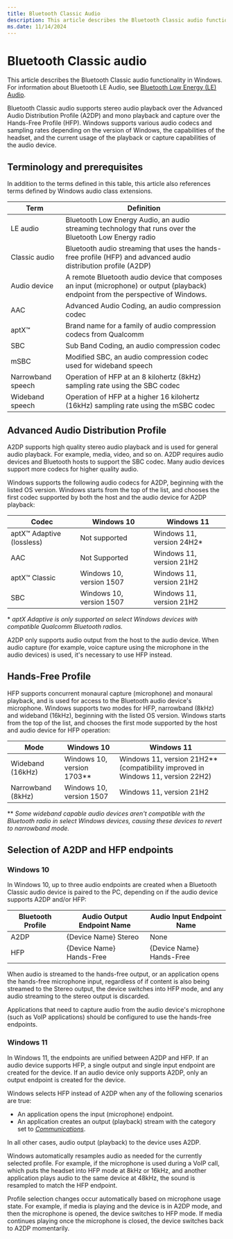 ```yaml
---
title: Bluetooth Classic Audio
description: This article describes the Bluetooth Classic audio functionality in Windows.
ms.date: 11/14/2024
---
```


# Bluetooth Classic audio

This article describes the Bluetooth Classic audio functionality in Windows. For information about Bluetooth LE Audio, see [Bluetooth Low Energy (LE) Audio](./bluetooth-low-energy-audio.md).

Bluetooth Classic audio supports stereo audio playback over the Advanced Audio Distribution Profile (A2DP) and mono playback and capture over the Hands-Free Profile (HFP). Windows supports various audio codecs and sampling rates depending on the version of Windows, the capabilities of the headset, and the current usage of the playback or capture capabilities of the audio device.

## Terminology and prerequisites

In addition to the terms defined in this table, this article also references terms defined by Windows audio class extensions.

| Term | Definition |
|------|------------|
| LE audio | Bluetooth Low Energy Audio, an audio streaming technology that runs over the Bluetooth Low Energy radio |
| Classic audio | Bluetooth audio streaming that uses the hands-free profile (HFP) and advanced audio distribution profile (A2DP) |
| Audio device | A remote Bluetooth audio device that composes an input (microphone) or output (playback) endpoint from the perspective of Windows. |
| AAC | Advanced Audio Coding, an audio compression codec |
| aptX&trade; | Brand name for a family of audio compression codecs from Qualcomm |
| SBC | Sub Band Coding, an audio compression codec |
| mSBC | Modified SBC, an audio compression codec used for wideband speech |
| Narrowband speech | Operation of HFP at an 8 kilohertz (8kHz) sampling rate using the SBC codec |
| Wideband speech | Operation of HFP at a higher 16 kilohertz (16kHz) sampling rate using the mSBC codec |

## Advanced Audio Distribution Profile

A2DP supports high quality stereo audio playback and is used for general audio playback. For example, media, video, and so on. A2DP requires audio devices and Bluetooth hosts to support the SBC codec. Many audio devices support more codecs for higher quality audio.

Windows supports the following audio codecs for A2DP, beginning with the listed OS version. Windows starts from the top of the list, and chooses the first codec supported by both the host and the audio device for A2DP playback:

| Codec | Windows 10 | Windows 11 |
|-------|------------|------------|
| aptX&trade; Adaptive (lossless) | Not supported | Windows 11, version 24H2* |
| AAC | Not Supported | Windows 11, version 21H2 |
| aptX&trade; Classic | Windows 10, version 1507 | Windows 11, version 21H2 |
| SBC | Windows 10, version 1507 | Windows 11, version 21H2 |

\* *aptX Adaptive is only supported on select Windows devices with compatible Qualcomm Bluetooth radios.*

A2DP only supports audio output from the host to the audio device. When audio capture (for example, voice capture using the microphone in the audio devices) is used, it's necessary to use HFP instead.

## Hands-Free Profile

HFP supports concurrent monaural capture (microphone) and monaural playback, and is used for access to the Bluetooth audio device's microphone. Windows supports two modes for HFP, narrowband (8kHz) and wideband (16kHz), beginning with the listed OS version. Windows starts from the top of the list, and chooses the first mode supported by the host and audio device for HFP operation:

| Mode | Windows 10 | Windows 11 |
|------|------------|------------|
| Wideband (16kHz) | Windows 10, version 1703** | Windows 11, version 21H2** (compatibility improved in Windows 11, version 22H2) |
| Narrowband (8kHz) | Windows 10, version 1507 | Windows 11, version 21H2 |

\*\* *Some wideband capable audio devices aren't compatible with the Bluetooth radio in select Windows devices, causing these devices to revert to narrowband mode.*

## Selection of A2DP and HFP endpoints

### Windows 10

In Windows 10, up to three audio endpoints are created when a Bluetooth Classic audio device is paired to the PC, depending on if the audio device supports A2DP and/or HFP:

| Bluetooth Profile | Audio Output Endpoint Name | Audio Input Endpoint Name |
|-------------------|----------------------------|---------------------------|
| A2DP | {Device Name} Stereo | None |
| HFP | {Device Name} Hands-Free | {Device Name} Hands-Free |

When audio is streamed to the hands-free output, or an application opens the hands-free microphone input, regardless of if content is also being streamed to the Stereo output, the device switches into HFP mode, and any audio streaming to the stereo output is discarded.

Applications that need to capture audio from the audio device's microphone (such as VoIP applications) should be configured to use the hands-free endpoints.

### Windows 11

In Windows 11, the endpoints are unified between A2DP and HFP. If an audio device supports HFP, a single output and single input endpoint are created for the device. If an audio device only supports A2DP, only an output endpoint is created for the device.

Windows selects HFP instead of A2DP when any of the following scenarios are true:

- An application opens the input (microphone) endpoint.
- An application creates an output (playback) stream with the category set to *[Communications](../audio/audio-signal-processing-modes.md#windows-audio-stream-categories)*.

In all other cases, audio output (playback) to the device uses A2DP.

Windows automatically resamples audio as needed for the currently selected profile. For example, if the microphone is used during a VoIP call, which puts the headset into HFP mode at 8kHz or 16kHz, and another application plays audio to the same device at 48kHz, the sound is resampled to match the HFP endpoint.

Profile selection changes occur automatically based on microphone usage state. For example, if media is playing and the device is in A2DP mode, and then the microphone is opened, the device switches to HFP mode. If media continues playing once the microphone is closed, the device switches back to A2DP momentarily.
